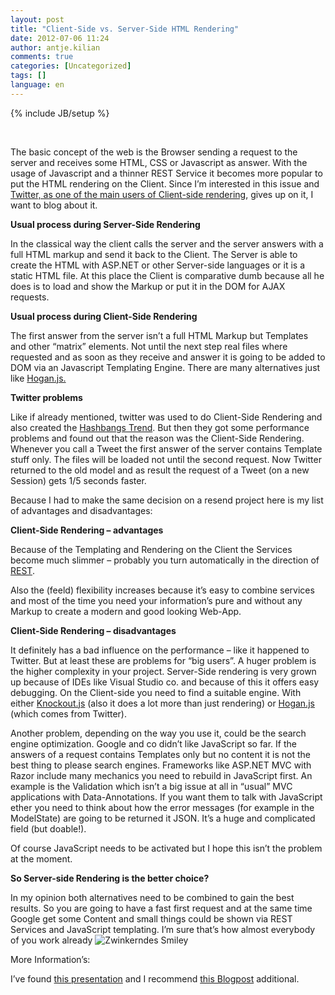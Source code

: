 ```yaml
---
layout: post
title: "Client-Side vs. Server-Side HTML Rendering"
date: 2012-07-06 11:24
author: antje.kilian
comments: true
categories: [Uncategorized]
tags: []
language: en
---
```

{% include JB/setup %}
<p>&#160;</p>  <p>The basic concept of the web is the Browser sending a request to the server and receives some HTML, CSS or Javascript as answer. With the usage of Javascript and a thinner REST Service it becomes more popular to put the HTML rendering on the Client. Since I’m interested in this issue and <a href="http://engineering.twitter.com/2012/05/improving-performance-on-twittercom.html">Twitter, as one of the main users of Client-side rendering</a>, gives up on it, I want to blog about it.</p>  <p><b>Usual process during Server-Side Rendering</b></p>  <p>In the classical way the client calls the server and the server answers with a full HTML markup and send it back to the Client. The Server is able to create the HTML with ASP.NET or other Server-side languages or it is a static HTML file. At this place the Client is comparative dumb because all he does is to load and show the Markup or put it in the DOM for AJAX requests. </p>  <p><b>Usual process during Client-Side Rendering</b></p>  <p><b></b></p>  <p>The first answer from the server isn’t a full HTML Markup but Templates and other “matrix” elements. Not until the next step real files where requested and as soon as they receive and answer it is going to be added to DOM via an Javascript Templating Engine. There are many alternatives just like <a href="http://www.knowyourstack.com/what-is/hogan.js">Hogan.js.</a> </p>  <p><b>Twitter problems</b></p>  <p>Like if already mentioned, twitter was used to do Client-Side Rendering and also created the <a href="{{BASE_PATH}}/2011/07/24/was-sind-hash-bang-urls-und-worum-geht-es-da/">Hashbangs Trend</a>. But then they got some performance problems and found out that the reason was the Client-Side Rendering. Whenever you call a Tweet the first answer of the server contains Template stuff only. The files will be loaded not until the second request. Now Twitter returned to the old model and as result the request of a Tweet (on a new Session) gets 1/5 seconds faster.</p>  <p>Because I had to make the same decision on a resend project here is my list of advantages and disadvantages:</p>  <p><b>Client-Side Rendering – advantages</b></p>  <p>Because of the Templating and Rendering on the Client the Services become much slimmer – probably you turn automatically in the direction of <a href="http://de.wikipedia.org/wiki/Representational_State_Transfer">REST</a>.</p>  <p>Also the (feeld) flexibility increases because it’s easy to combine services and most of the time you need your information’s pure and without any Markup to create a modern and good looking Web-App. </p>  <p><b>Client-Side Rendering – disadvantages</b></p>  <p><b></b></p>  <p>It definitely has a bad influence on the performance – like it happened to Twitter. But at least these are problems for “big users”. A huger problem is the higher complexity in your project. Server-Side rendering is very grown up because of IDEs like Visual Studio co. and because of this it offers easy debugging. On the Client-side you need to find a suitable engine. With either <a href="http://www.knowyourstack.com/what-is/knockout.js">Knockout.js</a> (also it does a lot more than just rendering) or <a href="http://www.knowyourstack.com/what-is/hogan.js">Hogan.js</a> (which comes from Twitter).</p>  <p>Another problem, depending on the way you use it, could be the search engine optimization. Google and co didn’t like JavaScript so far. If the answers of a request contains Templates only but no content it is not the best thing to please search engines. Frameworks like ASP.NET MVC with Razor include many mechanics you need to rebuild in JavaScript first. An example is the Validation which isn’t a big issue at all in “usual” MVC applications with Data-Annotations. If you want them to talk with JavaScript ether you need to think about how the error messages (for example in the ModelState) are going to be returned it JSON. It’s a huge and complicated field (but doable!). </p>  <p>Of course JavaScript needs to be activated but I hope this isn’t the problem at the moment.</p>  <p><b>So Server-side Rendering is the better choice?</b></p>  <p>In my opinion both alternatives need to be combined to gain the best results. So you are going to have a fast first request and at the same time Google get some Content and small things could be shown via REST Services and JavaScript templating. I’m sure that’s how almost everybody of you work already <img style="border-bottom-style: none; border-left-style: none; border-top-style: none; border-right-style: none" class="wlEmoticon wlEmoticon-winkingsmile" alt="Zwinkerndes Smiley" src="{{BASE_PATH}}/assets/wp-images-en/wlEmoticon-winkingsmile41.png" /></p>  <p>More Information’s:</p>  <p>I’ve found <a href="http://www.tiefenb.com/blog/javascript-templating-clientside/">this presentation</a> and I recommend <a href="http://openmymind.net/2012/5/30/Client-Side-vs-Server-Side-Rendering/">this Blogpost</a> additional. </p>
